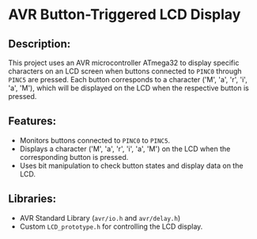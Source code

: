 # AVR Button-Triggered LCD Display

## Description:
This project uses an AVR microcontroller ATmega32 to display specific characters on an LCD screen when buttons connected to `PINC0` through `PINC5` are pressed. Each button corresponds to a character ('M', 'a', 'r', 'i', 'a', 'M'), which will be displayed on the LCD when the respective button is pressed.

## Features:
- Monitors buttons connected to `PINC0` to `PINC5`.
- Displays a character ('M', 'a', 'r', 'i', 'a', 'M') on the LCD when the corresponding button is pressed.
- Uses bit manipulation to check button states and display data on the LCD.

## Libraries:
- AVR Standard Library (`avr/io.h` and `avr/delay.h`)
- Custom `LCD_prototype.h` for controlling the LCD display.
